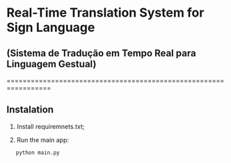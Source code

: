 # Real-Time Translation System for Sign Language

## (Sistema de Tradução em Tempo Real para Linguagem Gestual)

=================================================================

## Instalation

1. Install requiremnets.txt;

2. Run the main app:

```
   python main.py
```
